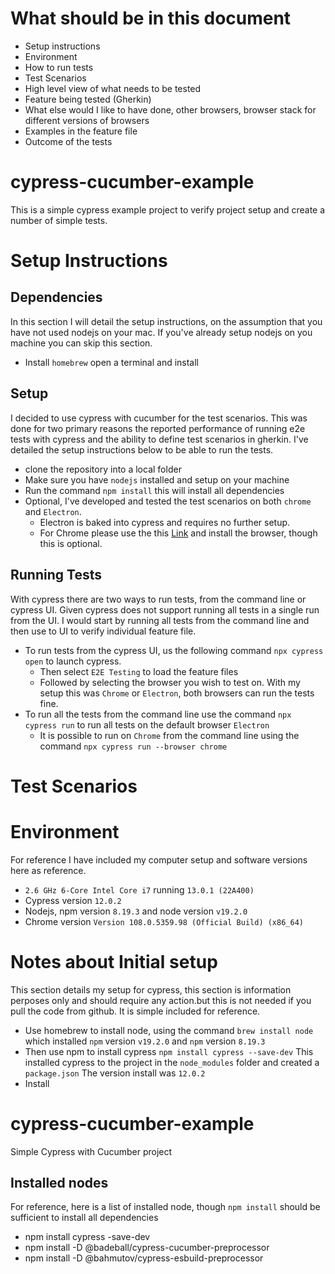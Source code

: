 # What should be in this document
- Setup instructions
- Environment
- How to run tests
- Test Scenarios
- High level view of what needs to be tested
- Feature being tested (Gherkin)
- What else would I like to have done, other browsers, browser stack for different versions of browsers
- Examples in the feature file
- Outcome of the tests


# cypress-cucumber-example
This is a simple cypress example project to verify project setup and create a number of simple tests.

# Setup Instructions

## Dependencies
In this section I will detail the setup instructions, on the assumption that you have not used nodejs on your mac. If you've already setup nodejs on you machine you can skip this section.
- Install `homebrew` open a terminal and install 

## Setup
I decided to use cypress with cucumber for the test scenarios. This was done for two primary reasons the reported performance of running e2e tests with cypress and the ability to define test scenarios in gherkin. I've detailed the setup instructions below to be able to run the tests.
- clone the repository into a local folder
- Make sure you have `nodejs` installed and setup on your machine
- Run the command `npm install` this will install all dependencies
- Optional, I've developed and tested the test scenarios on both `chrome` and `Electron`. 
    - Electron is baked into cypress and requires no further setup. 
    - For Chrome please use the this [Link](https://www.google.co.uk/chrome/) and install the browser, though this is optional.

## Running Tests
With cypress there are two ways to run tests, from the command line or cypress UI. Given cypress does not support running all tests in a single run from the UI. I would start by running all tests from the command line and then use to UI to verify individual feature file. 
- To run tests from the cypress UI, us the following command `npx cypress open` to launch cypress. 
    - Then select `E2E Testing` to load the feature files
    - Followed by selecting the browser you wish to test on. With my setup this was `Chrome` or `Electron`, both browsers can run the tests fine. 
- To run all the tests from the command line use the command `npx cypress run` to run all tests on the default browser `Electron`
    - It is possible to run on `Chrome` from the command line using the command `npx cypress run --browser chrome` 

# Test Scenarios


# Environment
For reference I have included my computer setup and software versions here as reference. 
- `2.6 GHz 6-Core Intel Core i7` running `13.0.1 (22A400)`
- Cypress version `12.0.2`
- Nodejs, npm version `8.19.3` and node version `v19.2.0`
- Chrome version `Version 108.0.5359.98 (Official Build) (x86_64)` 

# Notes about Initial setup 
This section details my setup for cypress, this section is information perposes only and should require any action.but this is not needed if you pull the code from github. It is simple included for reference.
- Use homebrew to install node, using the command `brew install node` which installed `npm` version `v19.2.0` and `npm` version `8.19.3`
- Then use npm to install cypress `npm install cypress --save-dev` This installed cypress to the project in the `node_modules` folder and created a `package.json` The version install was `12.0.2`
- Install 


# cypress-cucumber-example
Simple Cypress with Cucumber project

## Installed nodes
For reference, here is a list of installed node, though `npm install` should be sufficient to install all dependencies

- npm install cypress -save-dev
- npm install -D @badeball/cypress-cucumber-preprocessor
- npm install -D @bahmutov/cypress-esbuild-preprocessor